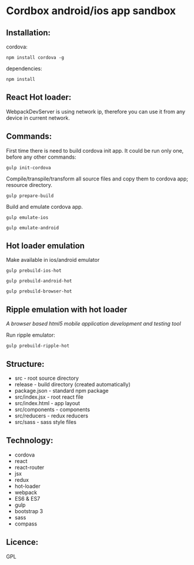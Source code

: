 # Cordbox android/ios app sandbox

## Installation:

cordova:

    npm install cordova -g

dependencies:

    npm install

## React Hot loader:

WebpackDevServer is using network ip, therefore you can use it from any device in current network.

## Commands:

First time there is need to build cordova init app. It could be run only one, before any other commands:

    gulp init-cordova

Compile/transpile/transform all source files and copy them to cordova app; resource directory.

    gulp prepare-build

Build and emulate cordova app.

    gulp emulate-ios

    gulp emulate-android

## Hot loader emulation

Make available in ios/android emulator

    gulp prebuild-ios-hot

    gulp prebuild-android-hot

    gulp prebuild-browser-hot

## Ripple emulation with hot loader

*A browser based html5 mobile application development and testing tool*

Run ripple emulator:

    gulp prebuild-ripple-hot

## Structure:

  * src                - root source directory
  * release            - build directory (created automatically)
  * package.json       - standard npm package
  * src/index.jsx      - root react file
  * src/index.html     - app layout
  * src/components     - components
  * src/reducers       - redux reducers
  * src/sass           - sass style files

## Technology:

  * cordova
  * react
  * react-router
  * jsx
  * redux
  * hot-loader
  * webpack
  * ES6 & ES7
  * gulp
  * bootstrap 3
  * sass
  * compass

## Licence:

GPL
